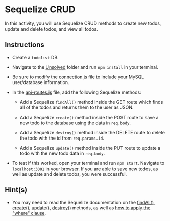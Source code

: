 # Sequelize CRUD

In this activity, you will use Sequelize CRUD methods to create new todos, update and delete todos, and view all todos. 

## Instructions

* Create a `todolist` DB.

* Navigate to the [Unsolved](Unsolved/) folder and run `npm install` in your terminal.

* Be sure to modify the [connection.js](Unsolved/app/config/connection.js) file to include your MySQL user/database information.

* In the [api-routes.js](Unsolved/app/routes/api-routes.js) file, add the following Sequelize methods:

  * Add a Sequelize `findAll()` method inside the GET route which finds all of the todos and returns them to the user as JSON.

  * Add a Sequelize `create()` method inside the POST route to save a new todo to the database using the data in `req.body`.

  * Add a Sequelize `destroy()` method inside the DELETE route to delete the todo with the id from `req.params.id`.

  * Add a Sequelize `update()` method inside the PUT route to update a todo with the new todo data in `req.body`.

* To test if this worked, open your terminal and run `npm start`. Navigate to `localhost:3001` in your browser. If you are able to save new todos, as well as update and delete todos, you were successful.

## Hint(s)

* You may need to read the Sequelize documentation on the [findAll()](http://docs.sequelizejs.com/class/lib/model.js~Model.html#static-method-findAll), [create()](http://docs.sequelizejs.com/class/lib/model.js~Model.html#static-method-create), [update()](http://docs.sequelizejs.com/class/lib/model.js~Model.html#static-method-update), [destroy()](http://docs.sequelizejs.com/class/lib/model.js~Model.html#static-method-destroy) methods, as well as [how to apply the "where" clause](https://sequelize.org/master/manual/model-querying-basics.html#applying-where-clauses).